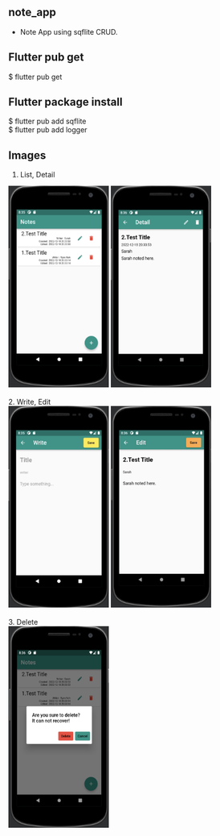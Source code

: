 ## note_app
- Note App using sqflite CRUD.

## Flutter pub get
$ flutter pub get

## Flutter package install
$ flutter pub add sqflite <br>
$ flutter pub add logger

## Images 
1. List, Detail <br>
<img src="./assets/images/note_list.jpg" width="200" height="400" />
<img src="./assets/images/note_detail.jpg" width="200" height="400" />
<br><br>
2. Write, Edit <br>
<img src="./assets/images/note_write.jpg" width="200" height="400" />
<img src="./assets/images/note_edit.jpg" width="200" height="400" />
<br><br>
3. Delete <br>
<img src="./assets/images/note_delete.jpg" width="200" height="400" />
<br>
